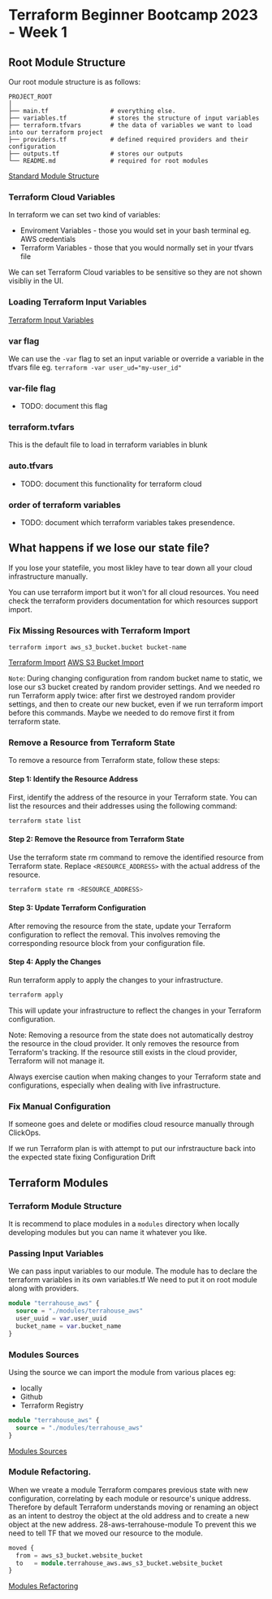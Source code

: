 # Terraform Beginner Bootcamp 2023 - Week 1

## Root Module Structure

Our root module structure is as follows:

```
PROJECT_ROOT
│
├── main.tf                 # everything else.
├── variables.tf            # stores the structure of input variables
├── terraform.tfvars        # the data of variables we want to load into our terraform project
├── providers.tf            # defined required providers and their configuration
├── outputs.tf              # stores our outputs
└── README.md               # required for root modules
```

[Standard Module Structure](https://developer.hashicorp.com/terraform/language/modules/develop/structure)

### Terraform Cloud Variables

In terraform we can set two kind of variables:
- Enviroment Variables - those you would set in your bash terminal eg. AWS credentials
- Terraform Variables - those that you would normally set in your tfvars file

We can set Terraform Cloud variables to be sensitive so they are not shown visibliy in the UI.

### Loading Terraform Input Variables

[Terraform Input Variables](https://developer.hashicorp.com/terraform/language/values/variables)

### var flag
We can use the `-var` flag to set an input variable or override a variable in the tfvars file eg. `terraform -var user_ud="my-user_id"`

### var-file flag

- TODO: document this flag

### terraform.tvfars

This is the default file to load in terraform variables in blunk

### auto.tfvars

- TODO: document this functionality for terraform cloud

### order of terraform variables

- TODO: document which terraform variables takes presendence.

## What happens if we lose our state file?

If you lose your statefile, you most likley have to tear down all your cloud infrastructure manually.

You can use terraform import but it won't for all cloud resources. You need check the terraform providers documentation for which resources support import.

### Fix Missing Resources with Terraform Import

`terraform import aws_s3_bucket.bucket bucket-name`

[Terraform Import](https://developer.hashicorp.com/terraform/cli/import)
[AWS S3 Bucket Import](https://registry.terraform.io/providers/hashicorp/aws/latest/docs/resources/s3_bucket#import)

`Note`: During changing configuration from random bucket name to static, we lose our s3 bucket created by random provider settings. 
And we needed ro run Terraform apply twice: after first we destroyed random provider settings, and then to create our new bucket, even if we run terraform import before this commands. Maybe we needed to do remove first it from terraform state.

### Remove a Resource from Terraform State

To remove a resource from Terraform state, follow these steps:

#### Step 1: Identify the Resource Address

First, identify the address of the resource in your Terraform state. You can list the resources and their addresses using the following command:

```bash
terraform state list
```
#### Step 2: Remove the Resource from Terraform State

Use the terraform state rm command to remove the identified resource from Terraform state. Replace `<RESOURCE_ADDRESS>` with the actual address of the resource.

```bash
terraform state rm <RESOURCE_ADDRESS>
```
#### Step 3: Update Terraform Configuration

After removing the resource from the state, update your Terraform configuration to reflect the removal. This involves removing the corresponding resource block from your configuration file.

#### Step 4: Apply the Changes

Run terraform apply to apply the changes to your infrastructure.

```bash
terraform apply
```

This will update your infrastructure to reflect the changes in your Terraform configuration.

Note: Removing a resource from the state does not automatically destroy the resource in the cloud provider. It only removes the resource from Terraform's tracking. If the resource still exists in the cloud provider, Terraform will not manage it.

Always exercise caution when making changes to your Terraform state and configurations, especially when dealing with live infrastructure.



### Fix Manual Configuration

If someone goes and delete or modifies cloud resource manually through ClickOps. 

If we run Terraform plan is with attempt to put our infrstraucture back into the expected state fixing Configuration Drift

## Terraform Modules

### Terraform Module Structure

It is recommend to place modules in a `modules` directory when locally developing modules but you can name it whatever you like.

### Passing Input Variables

We can pass input variables to our module.
The module has to declare the terraform variables in its own variables.tf
We need to put it on root module along with providers.

```tf
module "terrahouse_aws" {
  source = "./modules/terrahouse_aws"
  user_uuid = var.user_uuid
  bucket_name = var.bucket_name
}
```

### Modules Sources

Using the source we can import the module from various places eg:
- locally
- Github
- Terraform Registry

```tf
module "terrahouse_aws" {
  source = "./modules/terrahouse_aws"
}
```

[Modules Sources](https://developer.hashicorp.com/terraform/language/modules/sources)

### Module Refactoring.

When we vreate a module Terraform compares previous state with new configuration, correlating by each module or resource's unique address. Therefore by default Terraform understands moving or renaming an object as an intent to destroy the object at the old address and to create a new object at the new address.
28-aws-terrahouse-module
To prevent this we need to tell TF that we moved our resource to the module.

```tf
moved {
  from = aws_s3_bucket.website_bucket
  to   = module.terrahouse_aws.aws_s3_bucket.website_bucket
}
```

[Modules Refactoring](https://developer.hashicorp.com/terraform/language/modules/develop/refactoring)